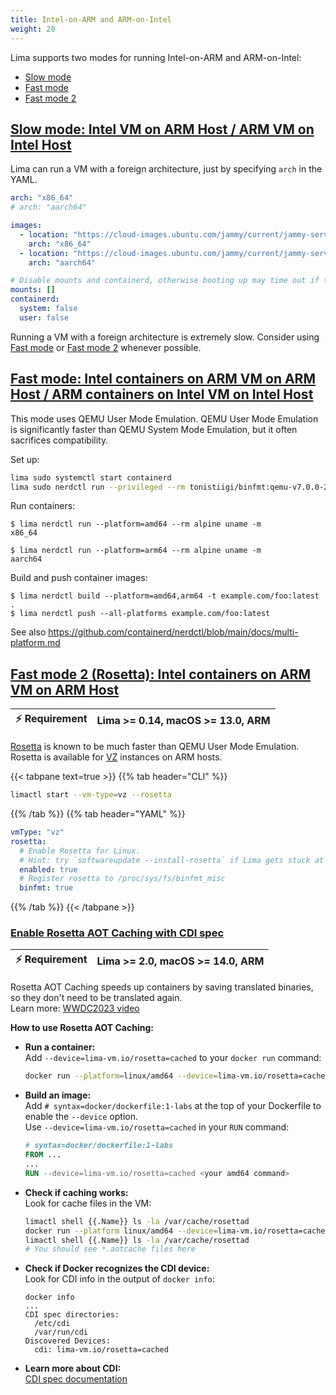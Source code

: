 ```yaml
---
title: Intel-on-ARM and ARM-on-Intel
weight: 20
---
```


Lima supports two modes for running Intel-on-ARM and ARM-on-Intel:
- [Slow mode](#slow-mode)
- [Fast mode](#fast-mode)
- [Fast mode 2](#fast-mode-2)

## [Slow mode: Intel VM on ARM Host / ARM VM on Intel Host](#slow-mode)

Lima can run a VM with a foreign architecture, just by specifying `arch` in the YAML.

```yaml
arch: "x86_64"
# arch: "aarch64"

images:
  - location: "https://cloud-images.ubuntu.com/jammy/current/jammy-server-cloudimg-amd64.img"
    arch: "x86_64"
  - location: "https://cloud-images.ubuntu.com/jammy/current/jammy-server-cloudimg-arm64.img"
    arch: "aarch64"

# Disable mounts and containerd, otherwise booting up may time out if the host is slow
mounts: []
containerd:
  system: false
  user: false
```

Running a VM with a foreign architecture is extremely slow.
Consider using [Fast mode](#fast-mode) or [Fast mode 2](#fast-mode-2) whenever possible.

## [Fast mode: Intel containers on ARM VM on ARM Host / ARM containers on Intel VM on Intel Host](#fast-mode)

This mode uses QEMU User Mode Emulation.
QEMU User Mode Emulation is significantly faster than QEMU System Mode Emulation, but it often sacrifices compatibility.

Set up:
```bash
lima sudo systemctl start containerd
lima sudo nerdctl run --privileged --rm tonistiigi/binfmt:qemu-v7.0.0-28@sha256:66e11bea77a5ea9d6f0fe79b57cd2b189b5d15b93a2bdb925be22949232e4e55 --install all
```

Run containers:
```console
$ lima nerdctl run --platform=amd64 --rm alpine uname -m
x86_64

$ lima nerdctl run --platform=arm64 --rm alpine uname -m
aarch64
```

Build and push container images:
```console
$ lima nerdctl build --platform=amd64,arm64 -t example.com/foo:latest .
$ lima nerdctl push --all-platforms example.com/foo:latest
```

See also https://github.com/containerd/nerdctl/blob/main/docs/multi-platform.md

## [Fast mode 2 (Rosetta): Intel containers on ARM VM on ARM Host](#fast-mode-2)

| ⚡ Requirement | Lima >= 0.14, macOS >= 13.0, ARM |
|-------------------|----------------------------------|

[Rosetta](https://developer.apple.com/documentation/virtualization/running_intel_binaries_in_linux_vms_with_rosetta) is known to be much faster than QEMU User Mode Emulation.
Rosetta is available for [VZ](../vmtype/#vz) instances on ARM hosts.

{{< tabpane text=true >}}
{{% tab header="CLI" %}}
```bash
limactl start --vm-type=vz --rosetta
```
{{% /tab %}}
{{% tab header="YAML" %}}
```yaml
vmType: "vz"
rosetta:
  # Enable Rosetta for Linux.
  # Hint: try `softwareupdate --install-rosetta` if Lima gets stuck at `Installing rosetta...`
  enabled: true
  # Register rosetta to /proc/sys/fs/binfmt_misc
  binfmt: true
```
{{% /tab %}}
{{< /tabpane >}}

### [Enable Rosetta AOT Caching with CDI spec](#rosetta-aot-caching)
| ⚡ Requirement | Lima >= 2.0, macOS >= 14.0, ARM |
|-------------------|----------------------------------|

Rosetta AOT Caching speeds up containers by saving translated binaries, so they don't need to be translated again.  
Learn more: [WWDC2023 video](https://developer.apple.com/videos/play/wwdc2023/10007/?time=721)

**How to use Rosetta AOT Caching:**

- **Run a container:**  
  Add `--device=lima-vm.io/rosetta=cached` to your `docker run` command:
  ```bash
  docker run --platform=linux/amd64 --device=lima-vm.io/rosetta=cached ...
  ```

- **Build an image:**  
  Add `# syntax=docker/dockerfile:1-labs` at the top of your Dockerfile to enable the `--device` option.  
  Use `--device=lima-vm.io/rosetta=cached` in your `RUN` command:
  ```Dockerfile
  # syntax=docker/dockerfile:1-labs
  FROM ...
  ...
  RUN --device=lima-vm.io/rosetta=cached <your amd64 command>
  ```

- **Check if caching works:**  
  Look for cache files in the VM:
  ```bash
  limactl shell {{.Name}} ls -la /var/cache/rosettad
  docker run --platform linux/amd64 --device=lima-vm.io/rosetta=cached ubuntu echo hello
  limactl shell {{.Name}} ls -la /var/cache/rosettad
  # You should see *.aotcache files here
  ```

- **Check if Docker recognizes the CDI device:**  
  Look for CDI info in the output of `docker info`:
  ```console
  docker info
  ...
  CDI spec directories:
    /etc/cdi
    /var/run/cdi
  Discovered Devices:
    cdi: lima-vm.io/rosetta=cached
  ```

- **Learn more about CDI:**  
  [CDI spec documentation](https://github.com/cncf-tags/container-device-interface/blob/main/SPEC.md)
